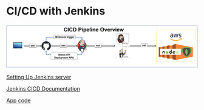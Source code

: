 # CI/CD with Jenkins

![Overview of CICD Pipeline](./diagrams/CICD_Pipeline_Overview.png)

[Setting Up Jenkins server](./documentation/Creating_Jenkins_Server.md)

[Jenkins CICD Documentation](./documentation/CICD_Pipeline.md)

[App code](./app_code/)
